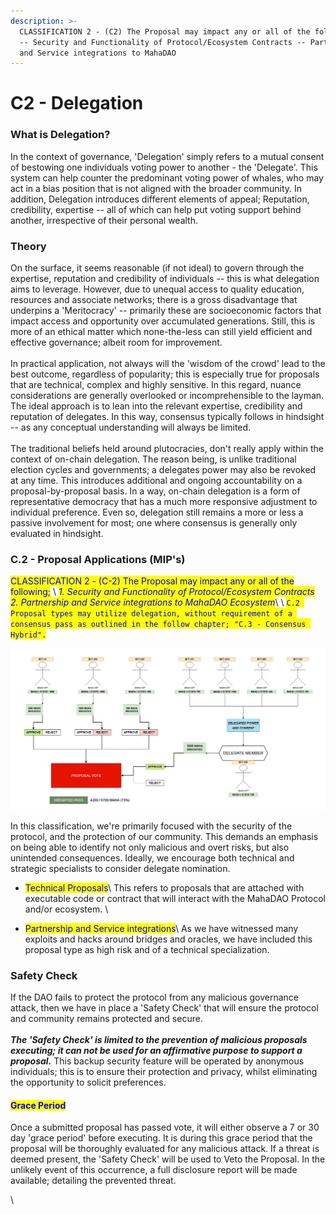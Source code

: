 ```yaml
---
description: >-
  CLASSIFICATION 2 - (C2) The Proposal may impact any or all of the following; 
  -- Security and Functionality of Protocol/Ecosystem Contracts -- Partnership
  and Service integrations to MahaDAO
---
```


# C2 - Delegation

### What is Delegation?

In the context of governance, 'Delegation' simply refers to a mutual consent of bestowing one individuals voting power to another - the 'Delegate'. This system can help counter the predominant voting power of whales, who may act in a bias position that is not aligned with the broader community. In addition, Delegation introduces different elements of appeal; Reputation, credibility, expertise -- all of which can help put voting support behind another, irrespective of their personal wealth.&#x20;

### Theory

On the surface, it seems reasonable (if not ideal) to govern through the expertise, reputation and credibility of individuals -- this is what delegation aims to leverage. However, due to unequal access to quality education, resources and associate networks; there is a gross disadvantage that underpins a 'Meritocracy' -- primarily these are socioeconomic factors that impact access and opportunity over accumulated generations. Still, this is more of an ethical matter which none-the-less can still yield efficient and effective governance; albeit room for improvement. \
\
In practical application, not always will the 'wisdom of the crowd' lead to the best outcome, regardless of popularity; this is especially true for proposals that are technical, complex and highly sensitive. In this regard, nuance considerations are generally overlooked or incomprehensible to the layman. The ideal approach is to lean into the relevant expertise, credibility and reputation of delegates. In this way, consensus typically follows in hindsight -- as any conceptual understanding will always be limited.\
\
The traditional beliefs held around plutocracies, don't really apply within the context of on-chain delegation. The reason being, is unlike traditional election cycles and governments; a delegates power may also be revoked at any time. This introduces additional and ongoing accountability on a proposal-by-proposal basis. In a way, on-chain delegation is a form of representative democracy that has a much more responsive adjustment to individual preference. Even so, delegation still remains a more or less a passive involvement for most; one where consensus is generally only evaluated in hindsight.

### C.2 - Proposal Applications (MIP's)

<mark style="color:blue;">CLASSIFICATION 2 - (C-2) The Proposal may impact any or all of the following;</mark> \ <mark style="color:blue;"></mark>_<mark style="color:blue;">1. Security and Functionality of Protocol/Ecosystem Contracts</mark>_\
_<mark style="color:blue;">2. Partnership and Service integrations to MahaDAO Ecosystem</mark>_\ <mark style="color:blue;"></mark>\ <mark style="color:blue;"></mark><mark style="color:blue;">`C.2 Proposal types may utilize delegation, without requirement of a consensus pass as outlined in the follow chapter; "C.3 - Consensus Hybrid".`</mark>

![MahaDAO Delegate System](../../.gitbook/assets/image.png)

In this classification, we're primarily focused with the security of the protocol, and the protection of our community. This demands an emphasis on being able to identify not only malicious and overt risks, but also unintended consequences. Ideally, we encourage both technical and strategic specialists to consider delegate nomination.&#x20;

* <mark style="color:blue;">Technical Proposals</mark>\ <mark style="color:blue;"></mark>This refers to proposals that are attached with executable code or contract that will interact with the MahaDAO Protocol and/or ecosystem. \

* <mark style="color:blue;">Partnership and Service integrations</mark>\ <mark style="color:blue;"></mark>As we have witnessed many exploits and hacks around bridges and oracles, we have included this proposal type as high risk and of a technical specialization.&#x20;



### Safety Check

If the DAO fails to protect the protocol from any malicious governance attack, then we have in place a 'Safety Check' that will ensure the protocol and community remains protected and secure. \
\
_**The 'Safety Check' is limited to the prevention of malicious proposals executing; it can not be used for an affirmative purpose to support a proposal.**_ This backup security feature will be operated by anonymous individuals; this is to ensure their protection and privacy, whilst eliminating the opportunity to solicit preferences.

#### <mark style="color:blue;">Grace Period</mark>

Once a submitted proposal has passed vote, it will either observe a 7 or 30 day 'grace period' before executing. It is during this grace period that the proposal will be thoroughly evaluated for any malicious attack. If a threat is deemed present, the 'Safety Check' will be used to Veto the Proposal. In the unlikely event of this occurrence, a full disclosure report will be made available; detailing the prevented threat.   &#x20;

\
